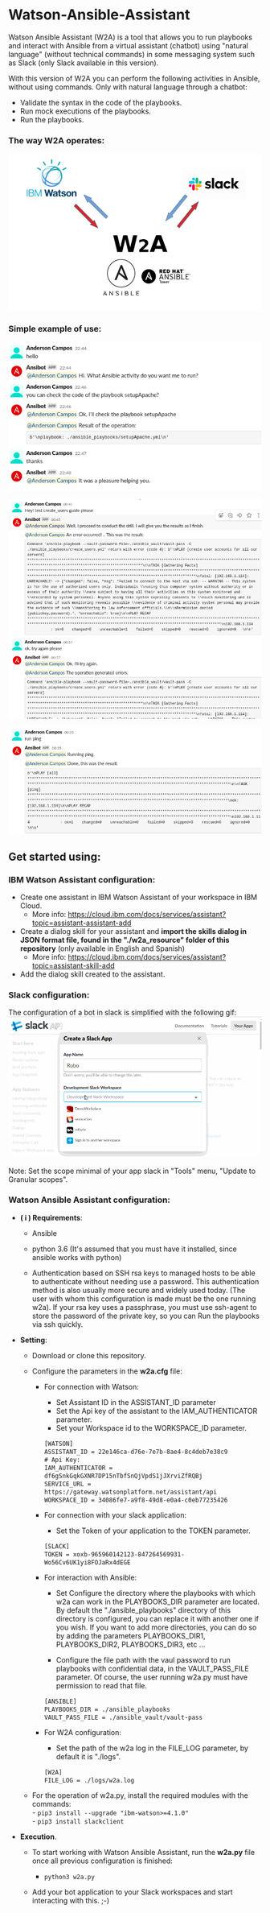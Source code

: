 # Watson-Ansible-Assistant

Watson Ansible Assistant (W2A) is a tool that allows you to run playbooks and interact with Ansible from a virtual assistant (chatbot) using "natural language" (without technical commands) in some messaging system such as Slack (only Slack available in this version).

With this version of W2A you can perform the following activities in Ansible, without using commands. Only with natural language through a chatbot:

- Validate the syntax in the code of the playbooks.
- Run mock executions of the playbooks.
- Run the playbooks.

### The way W2A operates:
![Slack --> W2A(Ansible) --> IBM Watson Assistant --> W2A(Ansible) --> Slack ](https://github.com/NeofTheMatrix/Watson-Ansible-Assistant/blob/master/_img/w2a_diagram.png?raw=true)


### Simple example of use:
![Sample 1: Check sintax of playbooks from Slack](https://github.com/NeofTheMatrix/Watson-Ansible-Assistant/blob/master/_img/Sample1.png)

![Sample 2: Test of playbooks from Slack](https://github.com/NeofTheMatrix/Watson-Ansible-Assistant/blob/master/_img/Sample2.png)

![Sample 3: Run playbooks from Slack](https://github.com/NeofTheMatrix/Watson-Ansible-Assistant/blob/master/_img/Sample3.png)


## Get started using:

### IBM Watson Assistant configuration:
- Create one assistant in IBM Watson Assistant of your workspace in IBM Cloud.
  - More info: https://cloud.ibm.com/docs/services/assistant?topic=assistant-assistant-add
- Create a dialog skill for your assistant and <b>import the skills dialog in JSON format file, found in the "./w2a_resource" folder of this repository</b> (only available in English and Spanish)
  - More info: https://cloud.ibm.com/docs/services/assistant?topic=assistant-skill-add
- Add the dialog skill created to the assistant.


### Slack configuration:
The configuration of a bot in slack is simplified with the following gif:
![Slack bot creation](https://github.com/NeofTheMatrix/Watson-Ansible-Assistant/blob/master/_img/AppSlackCreation.gif)

Note: Set the scope minimal of your app slack in "Tools" menu, "Update to Granular scopes".

### Watson Ansible Assistant configuration:

  - <b>( i ) Requirements</b>:
      - Ansible
      - python 3.6 (It's assumed that you must have it installed, since ansible works with python)
        
      - Authentication based on SSH rsa keys to managed hosts to be able to authenticate without needing use a password. This         authentication method is also usually more secure and widely used today. (The user with whom this configuration is           made must be the one running w2a).
        If your rsa key uses a passphrase, you must use ssh-agent to store the password of the private key, so you can Run the playbooks via ssh quickly.
        
        
  - <b>Setting</b>:
      - Download or clone this repository.
      - Configure the parameters in the <b>w2a.cfg</b> file:
        - For connection with Watson:
            - Set Assistant ID in the ASSISTANT_ID parameter
            - Set the Api key of the assistant to the IAM_AUTHENTICATOR parameter.
            - Set your Workspace id to the WORKSPACE_ID parameter.
            
            ```
            [WATSON]
            ASSISTANT_ID = 22e146ca-d76e-7e7b-8ae4-8c4deb7e38c9
            # Api Key:
            IAM_AUTHENTICATOR = df6gSnkGqkGXNR7DP15nTbfSnQjVpdS1jJXrviZfRQBj
            SERVICE_URL = https://gateway.watsonplatform.net/assistant/api
            WORKSPACE_ID = 34086fe7-a9f8-49d8-e0a4-c0eb77235426
            ```

        - For connection with your slack application:
            - Set the Token of your application to the TOKEN parameter.
            
            ```
            [SLACK]
            TOKEN = xoxb-965960142123-847264569931-Wo56Cv6UK1yi8FOJaRx4dEGE
            ```
            
        - For interaction with Ansible:
            - Set Configure the directory where the playbooks with which w2a can work in the PLAYBOOKS_DIR parameter are located.
            By default the "./ansible_playbooks" directory of this directory is configured, you can replace it with another one if you wish.
            If you want to add more directories, you can do so by adding the parameters PLAYBOOKS_DIR1, PLAYBOOKS_DIR2, PLAYBOOKS_DIR3, etc ...

            - Configure the file path with the vaul password to run playbooks with confidential data, in the VAULT_PASS_FILE parameter.
            Of course, the user running w2a.py must have permission to read that file.

           ```
           [ANSIBLE]
           PLAYBOOKS_DIR = ./ansible_playbooks
           VAULT_PASS_FILE = ./ansible_vault/vault-pass
           ```


        - For W2A configuration:
            - Set the path of the w2a log in the FILE_LOG parameter, by default it is "./logs". 
            
            ```
            [W2A]
            FILE_LOG = ./logs/w2a.log
            ```
            
            
      - For the operation of w2a.py, install the required modules with the commands:<br>
            - ```pip3 install --upgrade "ibm-watson>=4.1.0"``` <br>
            - ```pip3 install slackclient```
            
  - <b>Execution</b>.
      - To start working with Watson Ansible Assistant, run the <b>w2a.py</b> file once all previous configuration is finished:

          - ```python3 w2a.py```

      - Add your bot application to your Slack workspaces and start interacting with this. ;-)
        
          
